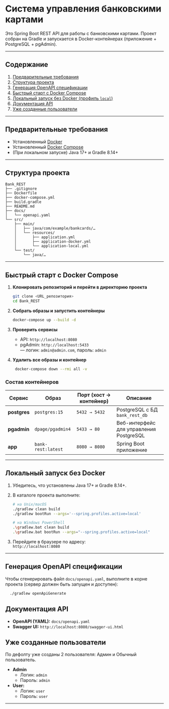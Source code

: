# Система управления банковскими картами

Это Spring Boot REST API для работы с банковскими картами. Проект собран на Gradle и запускается в Docker-контейнерах (приложение + PostgreSQL + pgAdmin).

---
## Содержание

1. [Предварительные требования](#предварительные-требования)
2. [Структура проекта](#структура-проекта)
3. [Генерация OpenAPI спецификации](#генерация-openapi-спецификации)
4. [Быстрый старт с Docker Compose](#быстрый-старт-с-docker-compose)
5. [Локальный запуск без Docker (профиль `local`)](#локальный-запуск-без-docker-профиль-dev)
6. [Документация API](#документация-api)
7. [Уже созданные пользователи](#уже-созданные-пользователи)

---

## Предварительные требования

- Установленный [Docker](https://docs.docker.com/get-docker/)  
- Установленный [Docker Compose](https://docs.docker.com/compose/install/)  
- (При локальном запуске) Java 17+ и Gradle 8.14+

---

## Структура проекта

```
Bank_REST
├── .gitignore
├── Dockerfile
├── docker-compose.yml
├── build.gradle
├── README.md
├── docs/
│   └── openapi.yaml
└── src/
    ├── main/
    │   ├── java/com/example/bankcards/… 
    │   └── resources/
    │       ├── application.yml
    │       ├── application-docker.yml
    │       └── application-local.yml
    └── test/
        └── java/…
```

---

## Быстрый старт с Docker Compose

1. **Клонировать репозиторий и перейти в директорию проекта**  
   ```bash
   git clone <URL_репозитория>
   cd Bank_REST
   ```

2. **Собрать образы и запустить контейнеры**  
   ```bash
   docker-compose up --build -d
   ```

3. **Проверить сервисы**  
   - API: `http://localhost:8080`  
   - pgAdmin: `http://localhost:5433`  
     — логин: `admin@admin.com`, пароль: `admin`
4. **Удалить все образы и контейнер**
   ```bash
    docker-compose down --rmi all -v
   ```


### Состав контейнеров

| Сервис       | Образ              | Порт (хост → контейнер) | Описание                                |
|--------------|--------------------|-------------------------|-----------------------------------------|
| **postgres** | `postgres:15`      | `5432 → 5432`           | PostgreSQL с БД `bank_rest_db`          |
| **pgadmin**  | `dpage/pgadmin4`   | `5433 → 80`             | Веб-интерфейс для управления PostgreSQL |
| **app**      | `bank-rest:latest` | `8080 → 8080`           | Spring Boot приложение                  |

---

## Локальный запуск без Docker

1. Убедитесь, что установлены Java 17+ и Gradle 8.14+.  
2. В каталоге проекта выполните:

   ```bash
   # на Unix/macOS
   ./gradlew clean build
   ./gradlew bootRun --args='--spring.profiles.active=local'

   # на Windows PowerShell
   .\gradlew.bat clean build
   .\gradlew.bat bootRun --args="--spring.profiles.active=local"
   ```

3. Перейдите в браузере по адресу:  
   `http://localhost:8080`
---

## Генерация OpenAPI спецификации

Чтобы сгенерировать файл `docs/openapi.yaml`, выполните в корне проекта (сервер должен быть запущен и доступен):

```bash
  ./gradlew openApiGenerate
```


## Документация API

- **OpenAPI (YAML):** `docs/openapi.yaml`  
- **Swagger UI:** `http://localhost:8080/swagger-ui.html`

## Уже созданные пользователи

   По дефолту уже созданы 2 пользователя: Админ и Обычный пользователь.

- **Admin**
  - Логин: `admin`
  - Пароль: `admin`
- **User:**
  - Логин: `user`
  - Пароль: `user`
---

